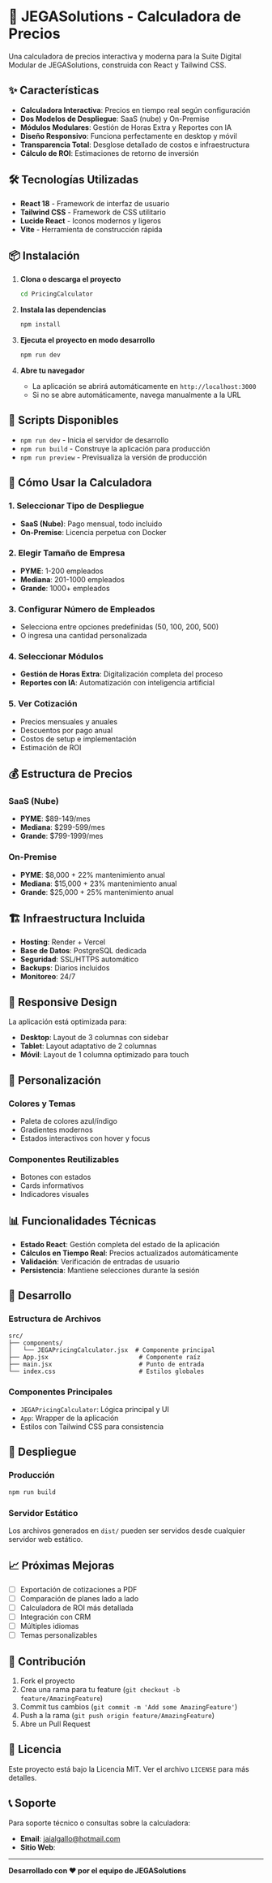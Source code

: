 # 🚀 JEGASolutions - Calculadora de Precios

Una calculadora de precios interactiva y moderna para la Suite Digital Modular de JEGASolutions, construida con React y Tailwind CSS.

## ✨ Características

- **Calculadora Interactiva**: Precios en tiempo real según configuración
- **Dos Modelos de Despliegue**: SaaS (nube) y On-Premise
- **Módulos Modulares**: Gestión de Horas Extra y Reportes con IA
- **Diseño Responsivo**: Funciona perfectamente en desktop y móvil
- **Transparencia Total**: Desglose detallado de costos e infraestructura
- **Cálculo de ROI**: Estimaciones de retorno de inversión

## 🛠️ Tecnologías Utilizadas

- **React 18** - Framework de interfaz de usuario
- **Tailwind CSS** - Framework de CSS utilitario
- **Lucide React** - Iconos modernos y ligeros
- **Vite** - Herramienta de construcción rápida

## 📦 Instalación

1. **Clona o descarga el proyecto**

   ```bash
   cd PricingCalculator
   ```

2. **Instala las dependencias**

   ```bash
   npm install
   ```

3. **Ejecuta el proyecto en modo desarrollo**

   ```bash
   npm run dev
   ```

4. **Abre tu navegador**
   - La aplicación se abrirá automáticamente en `http://localhost:3000`
   - Si no se abre automáticamente, navega manualmente a la URL

## 🚀 Scripts Disponibles

- `npm run dev` - Inicia el servidor de desarrollo
- `npm run build` - Construye la aplicación para producción
- `npm run preview` - Previsualiza la versión de producción

## 🎯 Cómo Usar la Calculadora

### 1. Seleccionar Tipo de Despliegue

- **SaaS (Nube)**: Pago mensual, todo incluido
- **On-Premise**: Licencia perpetua con Docker

### 2. Elegir Tamaño de Empresa

- **PYME**: 1-200 empleados
- **Mediana**: 201-1000 empleados
- **Grande**: 1000+ empleados

### 3. Configurar Número de Empleados

- Selecciona entre opciones predefinidas (50, 100, 200, 500)
- O ingresa una cantidad personalizada

### 4. Seleccionar Módulos

- **Gestión de Horas Extra**: Digitalización completa del proceso
- **Reportes con IA**: Automatización con inteligencia artificial

### 5. Ver Cotización

- Precios mensuales y anuales
- Descuentos por pago anual
- Costos de setup e implementación
- Estimación de ROI

## 💰 Estructura de Precios

### SaaS (Nube)

- **PYME**: $89-149/mes
- **Mediana**: $299-599/mes
- **Grande**: $799-1999/mes

### On-Premise

- **PYME**: $8,000 + 22% mantenimiento anual
- **Mediana**: $15,000 + 23% mantenimiento anual
- **Grande**: $25,000 + 25% mantenimiento anual

## 🏗️ Infraestructura Incluida

- **Hosting**: Render + Vercel
- **Base de Datos**: PostgreSQL dedicada
- **Seguridad**: SSL/HTTPS automático
- **Backups**: Diarios incluidos
- **Monitoreo**: 24/7

## 📱 Responsive Design

La aplicación está optimizada para:

- **Desktop**: Layout de 3 columnas con sidebar
- **Tablet**: Layout adaptativo de 2 columnas
- **Móvil**: Layout de 1 columna optimizado para touch

## 🎨 Personalización

### Colores y Temas

- Paleta de colores azul/índigo
- Gradientes modernos
- Estados interactivos con hover y focus

### Componentes Reutilizables

- Botones con estados
- Cards informativos
- Indicadores visuales

## 📊 Funcionalidades Técnicas

- **Estado React**: Gestión completa del estado de la aplicación
- **Cálculos en Tiempo Real**: Precios actualizados automáticamente
- **Validación**: Verificación de entradas de usuario
- **Persistencia**: Mantiene selecciones durante la sesión

## 🔧 Desarrollo

### Estructura de Archivos

```
src/
├── components/
│   └── JEGAPricingCalculator.jsx  # Componente principal
├── App.jsx                         # Componente raíz
├── main.jsx                        # Punto de entrada
└── index.css                       # Estilos globales
```

### Componentes Principales

- `JEGAPricingCalculator`: Lógica principal y UI
- `App`: Wrapper de la aplicación
- Estilos con Tailwind CSS para consistencia

## 🚀 Despliegue

### Producción

```bash
npm run build
```

### Servidor Estático

Los archivos generados en `dist/` pueden ser servidos desde cualquier servidor web estático.

## 📈 Próximas Mejoras

- [ ] Exportación de cotizaciones a PDF
- [ ] Comparación de planes lado a lado
- [ ] Calculadora de ROI más detallada
- [ ] Integración con CRM
- [ ] Múltiples idiomas
- [ ] Temas personalizables

## 🤝 Contribución

1. Fork el proyecto
2. Crea una rama para tu feature (`git checkout -b feature/AmazingFeature`)
3. Commit tus cambios (`git commit -m 'Add some AmazingFeature'`)
4. Push a la rama (`git push origin feature/AmazingFeature`)
5. Abre un Pull Request

## 📄 Licencia

Este proyecto está bajo la Licencia MIT. Ver el archivo `LICENSE` para más detalles.

## 📞 Soporte

Para soporte técnico o consultas sobre la calculadora:

- **Email**: jaialgallo@hotmail.com
- **Sitio Web**: 

---

**Desarrollado con ❤️ por el equipo de JEGASolutions**
